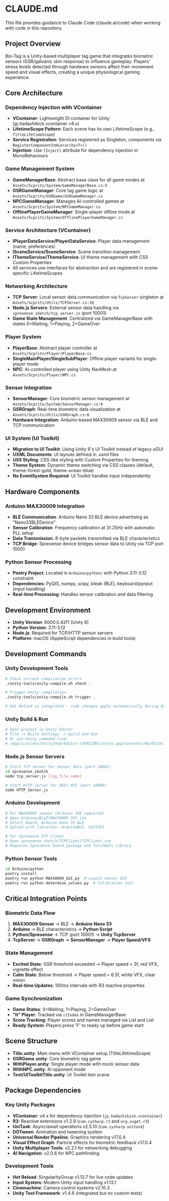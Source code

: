 # CLAUDE.md

This file provides guidance to Claude Code (claude.ai/code) when working with code in this repository.

## Project Overview

Bio-Tag is a Unity-based multiplayer tag game that integrates biometric sensors (GSR/galvanic skin response) to influence gameplay. Players' stress levels detected through hardware sensors affect their movement speed and visual effects, creating a unique physiological gaming experience.

## Core Architecture

### Dependency Injection with VContainer
- **VContainer**: Lightweight DI container for Unity (jp.hadashikick.vcontainer v4.x)
- **LifetimeScope Pattern**: Each scene has its own LifetimeScope (e.g., `TitleLifetimeScope`)
- **Service Registration**: Services registered as Singleton, components via `RegisterComponentInHierarchy<T>()`
- **Injection**: Use `[Inject]` attribute for dependency injection in MonoBehaviours

### Game Management System
- **GameManagerBase**: Abstract base class for all game modes at `Assets/Scprits/System/GameManagerBase.cs:5`
- **GSRGameManager**: Core tag game logic at `Assets/Scprits/GSRGame/GSRGameManager.cs`
- **NPCGameManager**: Manages AI-controlled games at `Assets/Scprits/System/NPCGameManager.cs`
- **OfflinePlayerGameManager**: Single-player offline mode at `Assets/Scprits/System/OfflinePlayerGameManager.cs`

### Service Architecture (VContainer)
- **IPlayerDataService/PlayerDataService**: Player data management (name, preferences)
- **ISceneService/SceneService**: Scene transition management
- **IThemeService/ThemeService**: UI theme management with CSS Custom Properties
- All services use interfaces for abstraction and are registered in scene-specific LifetimeScopes

### Networking Architecture
- **TCP Server**: Local sensor data communication via `TcpServer` singleton at `Assets/Scprits/Utils/TCPServer.cs:10`
- **Node.js Servers**: External sensor data handling via `spresense_sketch/tcp_server.js` (port 10001)
- **Game State Management**: Centralized via GameManagerBase with states 0=Waiting, 1=Playing, 2=GameOver

### Player System
- **PlayerBase**: Abstract player controller at `Assets/Scprits/Player/PlayerBase.cs`
- **SingleMainPlayer/SingleSubPlayer**: Offline player variants for single-player mode
- **NPC**: AI-controlled player using Unity NavMesh at `Assets/Scprits/Player/NPC.cs`

### Sensor Integration
- **SensorManager**: Core biometric sensor management at `Assets/Scprits/System/SensorManager.cs:9`
- **GSRGraph**: Real-time biometric data visualization at `Assets/Scprits/Utils/GSRGraph.cs:6`
- **Hardware Integration**: Arduino-based MAX30009 sensor via BLE and TCP communication

### UI System (UI Toolkit)
- **Migration to UI Toolkit**: Using Unity 6's UI Toolkit instead of legacy uGUI
- **UXML Documents**: UI layouts defined in .uxml files
- **USS Styling**: CSS-like styling with Custom Properties for theming
- **Theme System**: Dynamic theme switching via CSS classes (default, theme-forest-gold, theme-ocean-blue)
- **No EventSystem Required**: UI Toolkit handles input independently

## Hardware Components

### Arduino MAX30009 Integration
- **BLE Communication**: Arduino Nano 33 BLE device advertising as "Nano33BLEDevice"
- **Sensor Calibration**: Frequency calibration at 31.25Hz with automatic PLL setup
- **Data Transmission**: 8-byte packets transmitted via BLE characteristics
- **TCP Bridge**: Spresense device bridges sensor data to Unity via TCP port 10001

### Python Sensor Processing
- **Poetry Project**: Located in `Arduino/python/` with Python 3.11-3.12 constraint
- **Dependencies**: PyQt5, numpy, scipy, bleak (BLE), keyboard/pynput (input handling)
- **Real-time Processing**: Handles sensor calibration and data filtering

## Development Environment
- **Unity Version**: 6000.0.42f1 (Unity 6)
- **Python Version**: 3.11-3.12
- **Node.js**: Required for TCP/HTTP sensor servers
- **Platform**: macOS (AppleScript dependencies in build tools)

## Development Commands

### Unity Development Tools
```bash
# Check current compilation errors
./unity-tools/unity-compile.sh check .

# Trigger Unity compilation
./unity-tools/unity-compile.sh trigger .

# Hot Reload is integrated - code changes apply automatically during development
```

### Unity Build & Run
```bash
# Open project in Unity Editor
# File -> Build Settings -> Build and Run
# Or use Unity command line: 
# /Applications/Unity/Hub/Editor/[VERSION]/Unity.app/Contents/MacOS/Unity -batchmode -projectPath . -buildTarget [Target] -quit
```

### Node.js Sensor Servers
```bash
# Start TCP server for sensor data (port 10001)
cd spresense_sketch
node tcp_server.js [log_file_name]

# Start HTTP server for REST API (port 10080)  
node HTTP_Server.js
```

### Arduino Development
```bash
# For MAX30009 sensor (Arduino IDE required)
# Open Arduino/BioZ/MAX30009_SPI.ino
# Select board: Arduino Nano 33 BLE
# Upload with libraries: ArduinoBLE, SoftSPI

# For Spresense TCP client
# Open spresense_sketch/TCPClient/TCPClient.ino  
# Requires Spresense board package and TelitWiFi library
```

### Python Sensor Tools
```bash
cd Arduino/python
poetry install
poetry run python MAX30009_GUI.py  # Launch sensor GUI
poetry run python determine_values.py  # Calibration tool
```

## Critical Integration Points

### Biometric Data Flow
1. **MAX30009 Sensor** → BLE → **Arduino Nano 33**
2. **Arduino** → BLE characteristics → **Python Script**
3. **Python/Spresense** → TCP (port 10001) → **Unity TcpServer**
4. **TcpServer** → **GSRGraph** → **SensorManager** → **Player Speed/VFX**

### State Management
- **Excited State**: GSR threshold exceeded → Player speed = 3f, red VFX, vignette effect
- **Calm State**: Below threshold → Player speed = 6.5f, white VFX, clear vision
- **Real-time Updates**: 100ms intervals with R3 reactive properties

### Game Synchronization
- **Game States**: 0=Waiting, 1=Playing, 2=GameOver
- **"It" Player**: Tracked via `itIndex` in GameManagerBase
- **Score Tracking**: Player scores and names managed via List<float> and List<string>
- **Ready System**: Players press 'F' to ready up before game start

## Scene Structure

- **Title.unity**: Main menu with VContainer setup (TitleLifetimeScope)
- **GSRGame.unity**: Core biometric tag game
- **WithPlayer.unity**: Single player mode with mock sensor data
- **WithNPC.unity**: AI opponent mode
- **Test/UIToolkitTitle.unity**: UI Toolkit test scene

## Package Dependencies

### Key Unity Packages
- **VContainer**: v4.x for dependency injection (`jp.hadashikick.vcontainer`)
- **R3**: Reactive extensions v1.2.9 (`com.cysharp.r3` and `org.nuget.r3`)
- **UniTask**: Async/await operations v2.5.10 (`com.cysharp.unitask`)
- **DOTween**: Animation and tweening system
- **Universal Render Pipeline**: Graphics rendering v17.0.4
- **Visual Effect Graph**: Particle effects for biometric feedback v17.0.4
- **Unity Multiplayer Tools**: v2.2.1 for networking debugging
- **AI Navigation**: v2.0.6 for NPC pathfinding

### Development Tools
- **Hot Reload**: SingularityGroup v1.13.7 for live code updates
- **Input System**: Modern Unity input handling v1.13.1
- **Cinemachine**: Camera control systems v2.10.3
- **Unity Test Framework**: v1.4.6 (integrated but no custom tests)
